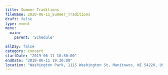 ```yaml
---
title: Summer Traditions
fileName: 2020-06-11_Summer_Traditions
draft: false
type: event
menu: 
  main:
    parent: 'Schedule'

allDay: false
category: concert
startDate: "2019-06-11 18:30:00"
endDate: "2019-06-11 19:30:00"
location: "Washington Park, 1115 Washington St, Manitowoc, WI 54220, USA"
---
```

